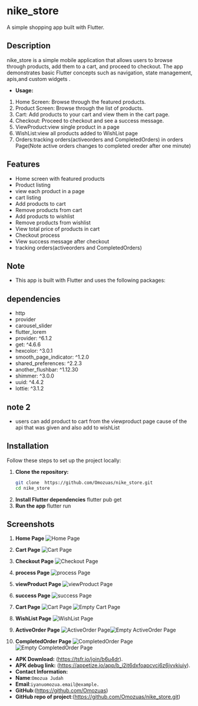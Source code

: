 # nike_store


A simple shopping app built with Flutter.

## Description

nike_store is a simple mobile application that allows users to browse through products, add them to a cart, and proceed to checkout. The app demonstrates basic Flutter concepts such as navigation, state management, apis,and custom widgets .

- **Usage:** 
1. Home Screen: Browse through the featured products.
2. Product Screen: Browse through the list of products.
3. Cart: Add products to your cart and view them in the cart page.
4. Checkout: Proceed to checkout and see a success message.
5. ViewProduct:view single product in a page
6. WishList:view all products  added to WishList page
7. Orders:tracking orders(activeorders and CompletedOrders) in orders Page(Note active orders changes to completed oreder after one minute)

## Features
- Home screen with featured products
- Product listing
- view each product in a page
- cart listing
- Add products to cart
- Remove products from cart
- Add products to wishlist
- Remove products from wishlist
- View total price of products in cart
- Checkout process
- View success message after checkout
- tracking orders(activeorders and CompletedOrders)

## Note
 - This app is built with Flutter and uses the following packages:
## dependencies
- http
- provider
- carousel_slider
- flutter_lorem
- provider: ^6.1.2
- get: ^4.6.6
- hexcolor: ^3.0.1
- smooth_page_indicator: ^1.2.0
- shared_preferences: ^2.2.3
- another_flushbar: ^1.12.30
- shimmer: ^3.0.0
- uuid: ^4.4.2
- lottie: ^3.1.2

## note 2
- users can add product to cart from the viewproduct page cause of the api that was given and also add to wishList

## Installation

Follow these steps to set up the project locally:

1. **Clone the repository:**
   ```sh
   git clone  https://github.com/Omozuas/nike_store.git
   cd nike_store
2. **Install Flutter dependencies**
   flutter pub get
3. **Run the app**
   flutter run


## Screenshots

1. **Home Page**
![Home Page](assets/screenshot/homePage.png)

2. **Cart Page**
![Cart Page](assets/images/screenshot/cartPage.png)

3. **Checkout Page**
![Checkout Page](assets/screenshot/checkoutpage.png)

3. **process Page**
![process Page](assets/images/screenshot/proceedSheet.png)

4. **viewProduct Page**
![viewProduct Page](assets/screenshot/viewProductdetail.png)

5. **success Page**
![success Page](assets/screenshot/successPage.png)

6. **Cart Page**
![Cart Page](assets/screenshot/cartPage.png) ![Empty Cart Page](assets/screenshot/cartpage2.png)

7. **WishList Page**
![WishList Page](assets/screenshot/wishlistPage.png)

8. **ActiveOrder Page**
![ActiveOrder Page](assets/screenshot/activeOrderpage.png)![Empty ActiveOrder Page](assets/screenshot/emptyActiveorder.png)

7. **CompletedOrder Page**
![CompletedOrder Page](assets/screenshot/wishlistPage.png) ![Empty CompletedOrder Page](assets/screenshot/completedOrderPage.png)

- **APK Download:** (https://tsfr.io/join/b6u4dr).
- **APK debug link:** (https://appetize.io/app/b_i2it6dxfoapcvci6z6jvvkiuiy).
- **Contact Information:** 
- **Name**:`Omozua Judah ` 
- **Email**:`iyanuomozua.email@example.` 
- **GitHub**:(https://github.com/Omozuas)
- **GitHub repo of project**:(https://github.com/Omozuas/nike_store.git) 

